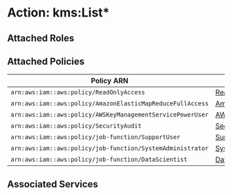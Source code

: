 # Action: kms:List*

## Attached Roles

## Attached Policies

| Policy ARN | Policy Name |
|------------|-------------|
| `arn:aws:iam::aws:policy/ReadOnlyAccess` | [ReadOnlyAccess](../policies.md#readonlyaccess) |
| `arn:aws:iam::aws:policy/AmazonElasticMapReduceFullAccess` | [AmazonElasticMapReduceFullAccess](../policies.md#amazonelasticmapreducefullaccess) |
| `arn:aws:iam::aws:policy/AWSKeyManagementServicePowerUser` | [AWSKeyManagementServicePowerUser](../policies.md#awskeymanagementservicepoweruser) |
| `arn:aws:iam::aws:policy/SecurityAudit` | [SecurityAudit](../policies.md#securityaudit) |
| `arn:aws:iam::aws:policy/job-function/SupportUser` | [SupportUser](../policies.md#supportuser) |
| `arn:aws:iam::aws:policy/job-function/SystemAdministrator` | [SystemAdministrator](../policies.md#systemadministrator) |
| `arn:aws:iam::aws:policy/job-function/DataScientist` | [DataScientist](../policies.md#datascientist) |

## Associated Services

